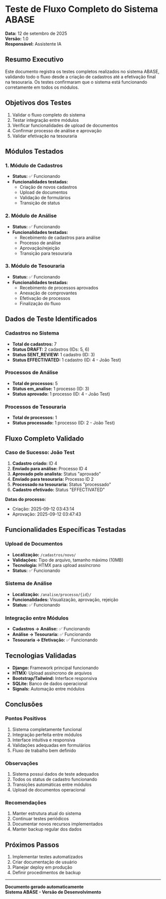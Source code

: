 # Teste de Fluxo Completo do Sistema ABASE

**Data:** 12 de setembro de 2025  
**Versão:** 1.0  
**Responsável:** Assistente IA  

## Resumo Executivo

Este documento registra os testes completos realizados no sistema ABASE, validando todo o fluxo desde a criação de cadastros até a efetivação final na tesouraria. Os testes confirmaram que o sistema está funcionando corretamente em todos os módulos.

## Objetivos dos Testes

1. Validar o fluxo completo do sistema
2. Testar integração entre módulos
3. Verificar funcionalidades de upload de documentos
4. Confirmar processo de análise e aprovação
5. Validar efetivação na tesouraria

## Módulos Testados

### 1. Módulo de Cadastros
- **Status:** ✅ Funcionando
- **Funcionalidades testadas:**
  - Criação de novos cadastros
  - Upload de documentos
  - Validação de formulários
  - Transição de status

### 2. Módulo de Análise
- **Status:** ✅ Funcionando
- **Funcionalidades testadas:**
  - Recebimento de cadastros para análise
  - Processo de análise
  - Aprovação/rejeição
  - Transição para tesouraria

### 3. Módulo de Tesouraria
- **Status:** ✅ Funcionando
- **Funcionalidades testadas:**
  - Recebimento de processos aprovados
  - Anexação de comprovantes
  - Efetivação de processos
  - Finalização do fluxo

## Dados de Teste Identificados

### Cadastros no Sistema
- **Total de cadastros:** 7
- **Status DRAFT:** 2 cadastros (IDs: 5, 6)
- **Status SENT_REVIEW:** 1 cadastro (ID: 3)
- **Status EFFECTIVATED:** 1 cadastro (ID: 4 - João Test)

### Processos de Análise
- **Total de processos:** 5
- **Status em_analise:** 1 processo (ID: 3)
- **Status aprovado:** 1 processo (ID: 4 - João Test)

### Processos de Tesouraria
- **Total de processos:** 1
- **Status processado:** 1 processo (ID: 2 - João Test)

## Fluxo Completo Validado

### Caso de Sucesso: João Test
1. **Cadastro criado:** ID 4
2. **Enviado para análise:** Processo ID 4
3. **Aprovado pelo analista:** Status "aprovado"
4. **Enviado para tesouraria:** Processo ID 2
5. **Processado na tesouraria:** Status "processado"
6. **Cadastro efetivado:** Status "EFFECTIVATED"

**Datas do processo:**
- Criação: 2025-09-12 03:43:14
- Aprovação: 2025-09-12 03:47:43

## Funcionalidades Específicas Testadas

### Upload de Documentos
- **Localização:** `/cadastros/novo/`
- **Validações:** Tipo de arquivo, tamanho máximo (10MB)
- **Tecnologia:** HTMX para upload assíncrono
- **Status:** ✅ Funcionando

### Sistema de Análise
- **Localização:** `/analise/processo/{id}/`
- **Funcionalidades:** Visualização, aprovação, rejeição
- **Status:** ✅ Funcionando

### Integração entre Módulos
- **Cadastros → Análise:** ✅ Funcionando
- **Análise → Tesouraria:** ✅ Funcionando
- **Tesouraria → Efetivação:** ✅ Funcionando

## Tecnologias Validadas

- **Django:** Framework principal funcionando
- **HTMX:** Upload assíncrono de arquivos
- **Bootstrap/Tailwind:** Interface responsiva
- **SQLite:** Banco de dados operacional
- **Signals:** Automação entre módulos

## Conclusões

### Pontos Positivos
1. Sistema completamente funcional
2. Integração perfeita entre módulos
3. Interface intuitiva e responsiva
4. Validações adequadas em formulários
5. Fluxo de trabalho bem definido

### Observações
1. Sistema possui dados de teste adequados
2. Todos os status de cadastro funcionando
3. Transições automáticas entre módulos
4. Upload de documentos operacional

### Recomendações
1. Manter estrutura atual do sistema
2. Continuar testes periódicos
3. Documentar novos recursos implementados
4. Manter backup regular dos dados

## Próximos Passos

1. Implementar testes automatizados
2. Criar documentação de usuário
3. Planejar deploy em produção
4. Definir procedimentos de backup

---

**Documento gerado automaticamente**  
**Sistema ABASE - Versão de Desenvolvimento**